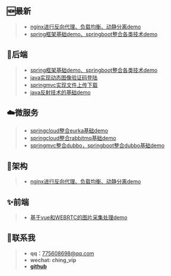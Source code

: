 ﻿---
home: true
heroImage: /image/logo.jpg
actionText: get start →
actionLink: /front/
footer: MIT Licensed | Copyright © 2019-chenyanan
---

## :new:最新
> - [nginx进行反向代理、负载均衡、动静分离demo](https://github.com/ching7/nginxStudy)
> - [spring框架基础demo、springboot整合各类技术demo](https://github.com/ching7/springStudy)

## :key:后端 
> - [spring框架基础demo、springboot整合各类技术demo](https://github.com/ching7/springStudy)
> - [java实现动态图像验证码登陆](https://github.com/ching7/springStudy/tree/master/validCode)
> - [springmvc实现文件上传下载](https://github.com/ching7/springStudy/tree/master/springmvc)
> - [java反射技术的基础demo](https://github.com/ching7/springStudy/tree/master/java-reflect/src)

## :cloud:微服务 
> - [springcloud整合eurka基础demo](https://github.com/ching7/springStudy/tree/master/springcloud-eureka)
> - [springcloud整合rabbitmq基础demo](https://github.com/ching7/springStudy)
> - [springmvc整合dubbo，springboot整合dubbo基础demo](https://github.com/ching7/dubboStudy)

## :hammer:架构 
> - [nginx进行反向代理、负载均衡、动静分离demo](https://github.com/ching7/nginxStudy)

## :sparkles:前端
> - [基于vue和WEBRTC的图片采集处理demo](https://github.com/ching7/imageCaptureDemo/blob/master/imageCapture.html)

## :raised_hands:联系我
> - **qq：**<775608698@qq.com>
> - **wechat: ching_vip**
> - **[github](https://github.com/ching7)**